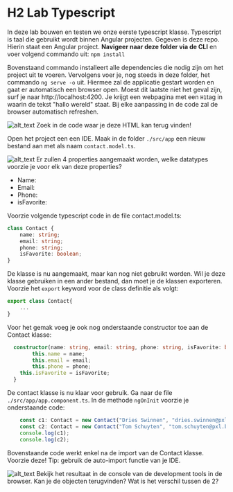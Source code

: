 # H2 Lab Typescript
In deze lab bouwen en testen we onze eerste typescript klasse. Typescript is taal die gebruikt wordt binnen Angular projecten. Gegeven is deze repo. Hierin staat een Angular project. **Navigeer naar deze folder via de CLI** en voer volgend commando uit: ```npm install```

Bovenstaand commando installeert alle dependencies die nodig zijn om het project uit te voeren. Vervolgens voer je, nog steeds in deze folder, het commando ```ng serve -o``` uit. Hiermee zal de applicatie gestart worden en gaat er automatisch een browser open. Moest dit laatste niet het geval zijn, surf je naar http://localhost:4200. Je krijgt een webpagina met een ```H1```tag in waarin de tekst "hallo wereld" staat. Bij elke aanpassing in de code zal de browser automatisch refreshen.

![alt_text](https://i.imgur.com/TT9FcyW.png "image_tooltip") Zoek in de code waar je deze HTML kan terug vinden!

Open het project een een IDE. Maak in de folder ```./src/app``` een nieuw bestand aan met als naam ```contact.model.ts```. 

![alt_text](https://i.imgur.com/TT9FcyW.png "image_tooltip") Er zullen 4 properties aangemaakt worden, welke datatypes voorzie je voor elk van deze properties?
 * Name:
 * Email:
 * Phone:
 * isFavorite:



Voorzie volgende typescript code in de file contact.model.ts:

```typescript
class Contact {
	name: string;
	email: string;
	phone: string;
	isFavorite: boolean;
}
```

De klasse is nu aangemaakt, maar kan nog niet gebruikt worden. Wil je deze klasse gebruiken in een ander bestand, dan moet je de klassen exporteren. Voorzie het ```export``` keyword voor de class definitie als volgt:
```typescript
export class Contact{
    ...
}
```

Voor het gemak voeg je ook nog onderstaande constructor toe aan de Contact klasse:
```typescript
  constructor(name: string, email: string, phone: string, isFavorite: boolean = false){
		this.name = name;
		this.email = email;
		this.phone = phone;
    this.isFavorite = isFavorite;
  }
```

De contact klasse is nu klaar voor gebruik. Ga naar de file ```./src/app/app.component.ts```. In de methode ```ngOnInit``` voorzie je onderstaande code:

```typescript
    const c1: Contact = new Contact("Dries Swinnen", "dries.swinnen@pxl.be", "12345");
    const c2: Contact = new Contact("Tom Schuyten", "tom.schuyten@pxl.be", "678901234", true);
    console.log(c1);
    console.log(c2);
```

Bovenstaande code werkt enkel na de import van de Contact klasse. Voorzie deze! Tip: gebruik de auto-import functie van je IDE.

![alt_text](https://i.imgur.com/TT9FcyW.png "image_tooltip") Bekijk het resultaat in de console van de development tools in de browser. Kan je de objecten terugvinden? Wat is het verschil tussen de 2?


